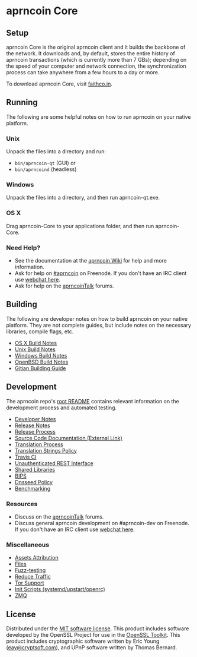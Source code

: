 aprncoin Core
=============

Setup
---------------------
aprncoin Core is the original aprncoin client and it builds the backbone of the network. It downloads and, by default, stores the entire history of aprncoin transactions (which is currently more than 7 GBs); depending on the speed of your computer and network connection, the synchronization process can take anywhere from a few hours to a day or more.

To download aprncoin Core, visit [faithco.in](http://faithco.in).

Running
---------------------
The following are some helpful notes on how to run aprncoin on your native platform.

### Unix

Unpack the files into a directory and run:

- `bin/aprncoin-qt` (GUI) or
- `bin/aprncoind` (headless)

### Windows

Unpack the files into a directory, and then run aprncoin-qt.exe.

### OS X

Drag aprncoin-Core to your applications folder, and then run aprncoin-Core.

### Need Help?

* See the documentation at the [aprncoin Wiki](https://aprncoin.info/)
for help and more information.
* Ask for help on [#aprncoin](http://webchat.freenode.net?channels=aprncoin) on Freenode. If you don't have an IRC client use [webchat here](http://webchat.freenode.net?channels=aprncoin).
* Ask for help on the [aprncoinTalk](https://aprncointalk.io/) forums.

Building
---------------------
The following are developer notes on how to build aprncoin on your native platform. They are not complete guides, but include notes on the necessary libraries, compile flags, etc.

- [OS X Build Notes](build-osx.md)
- [Unix Build Notes](build-unix.md)
- [Windows Build Notes](build-windows.md)
- [OpenBSD Build Notes](build-openbsd.md)
- [Gitian Building Guide](gitian-building.md)

Development
---------------------
The aprncoin repo's [root README](/README.md) contains relevant information on the development process and automated testing.

- [Developer Notes](developer-notes.md)
- [Release Notes](release-notes.md)
- [Release Process](release-process.md)
- [Source Code Documentation (External Link)](https://dev.visucore.com/aprncoin/doxygen/)
- [Translation Process](translation_process.md)
- [Translation Strings Policy](translation_strings_policy.md)
- [Travis CI](travis-ci.md)
- [Unauthenticated REST Interface](REST-interface.md)
- [Shared Libraries](shared-libraries.md)
- [BIPS](bips.md)
- [Dnsseed Policy](dnsseed-policy.md)
- [Benchmarking](benchmarking.md)

### Resources
* Discuss on the [aprncoinTalk](https://aprncointalk.io/) forums.
* Discuss general aprncoin development on #aprncoin-dev on Freenode. If you don't have an IRC client use [webchat here](http://webchat.freenode.net/?channels=aprncoin-dev).

### Miscellaneous
- [Assets Attribution](assets-attribution.md)
- [Files](files.md)
- [Fuzz-testing](fuzzing.md)
- [Reduce Traffic](reduce-traffic.md)
- [Tor Support](tor.md)
- [Init Scripts (systemd/upstart/openrc)](init.md)
- [ZMQ](zmq.md)

License
---------------------
Distributed under the [MIT software license](/COPYING).
This product includes software developed by the OpenSSL Project for use in the [OpenSSL Toolkit](https://www.openssl.org/). This product includes
cryptographic software written by Eric Young ([eay@cryptsoft.com](mailto:eay@cryptsoft.com)), and UPnP software written by Thomas Bernard.
